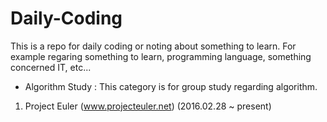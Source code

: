 # Daily-Coding
This is a repo for daily coding or noting about something to learn.
For example regaring something to learn, programming language, something concerned IT, etc...

- Algorithm Study
: This category is for group study regarding algorithm. 
1. Project Euler (www.projecteuler.net) (2016.02.28 ~ present)

